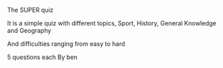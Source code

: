 The SUPER quiz

It is a simple quiz with different topics, Sport, History, General Knowledge and Geography

And difficulties ranging from easy to hard

5 questions each
By ben

